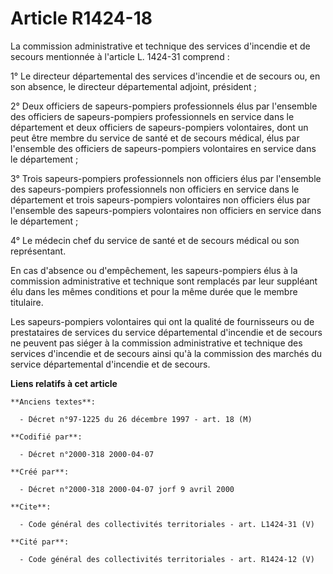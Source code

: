 # Article R1424-18

La commission administrative et technique des services d'incendie et de secours mentionnée à l'article L. 1424-31 comprend : 

1° Le directeur départemental des services d'incendie et de secours ou, en son absence, le directeur départemental adjoint,
président ; 

2° Deux officiers de sapeurs-pompiers professionnels élus par l'ensemble des officiers de sapeurs-pompiers professionnels en
service dans le département et deux officiers de sapeurs-pompiers volontaires, dont un peut être membre du service de santé
et de secours médical, élus par l'ensemble des officiers de sapeurs-pompiers volontaires en service dans le département ; 

3° Trois sapeurs-pompiers professionnels non officiers élus par l'ensemble des sapeurs-pompiers professionnels non officiers
en service dans le département et trois sapeurs-pompiers volontaires non officiers élus par l'ensemble des sapeurs-pompiers
volontaires non officiers en service dans le département ; 

4° Le médecin chef du service de santé et de secours médical ou son représentant. 

En cas d'absence ou d'empêchement, les sapeurs-pompiers élus à la commission administrative et technique sont remplacés par
leur suppléant élu dans les mêmes conditions et pour la même durée que le membre titulaire. 

Les sapeurs-pompiers volontaires qui ont la qualité de fournisseurs ou de prestataires de services du service départemental
d'incendie et de secours ne peuvent pas siéger à la commission administrative et technique des services d'incendie et de
secours ainsi qu'à la commission des marchés du service départemental d'incendie et de secours.

**Liens relatifs à cet article**

	**Anciens textes**:

	  - Décret n°97-1225 du 26 décembre 1997 - art. 18 (M)

	**Codifié par**:

	  - Décret n°2000-318 2000-04-07

	**Créé par**:

	  - Décret n°2000-318 2000-04-07 jorf 9 avril 2000

	**Cite**:

	  - Code général des collectivités territoriales - art. L1424-31 (V)

	**Cité par**:

	  - Code général des collectivités territoriales - art. R1424-12 (V)
